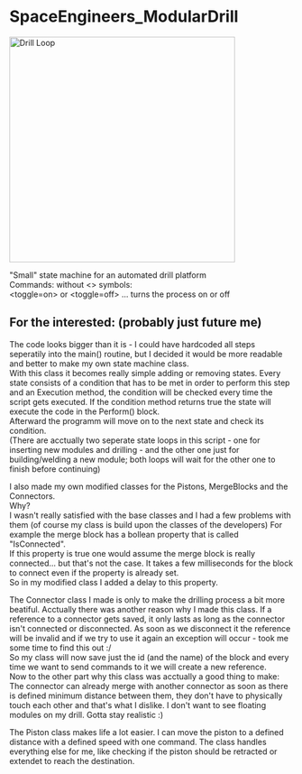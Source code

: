 # SpaceEngineers_ModularDrill
 
<img src="DrillLoop.gif" alt="Drill Loop" width="400"/>

"Small" state machine for an automated drill platform  
Commands: without <> symbols:  
<toggle=on> or <toggle=off> ... turns the process on or off

## For the interested: (probably just future me)

The code looks bigger than it is - I could have hardcoded all steps seperatily into the main() routine,
but I decided it would be more readable and better to make my own state machine class.  
With this class it becomes really simple adding or removing states. Every state consists of a condition
that has to be met in order to perform this step and an Execution method, the condition will be checked every time the script
gets executed. If the condition method returns true the state will execute the code in the Perform() block.  
Afterward the programm will move on to the next state and check its condition.  
(There are acctually two seperate state loops in this script - one for inserting new modules and
drilling - and the other one just for building/welding a new module; both loops will wait for the other
one to finish before continuing)


I also made my own modified classes for the Pistons, MergeBlocks and the Connectors.  
Why?  
I wasn't really satisfied with the base classes and I had a few problems with them
(of course my class is build upon the classes of the developers)
For example the merge block has a bollean property that is called "IsConnected".  
If this property is true one would assume the merge block is really connected... but that's not
the case. It takes a few milliseconds for the block to connect even if the property is already set.  
So in my modified class I added a delay to this property.

The Connector class I made is only to make the drilling process a bit more beatiful. 
Acctually there was another reason why I made this class. If a reference to a connector gets saved,
it only lasts as long as the connector isn't connected or disconnected. As soon as we disconnect it
the reference will be invalid and if we try to use it again an exception will occur - took me some time
to find this out :/  
So my class will now save just the id (and the name) of the block and every time we want to send commands
to it we will create a new reference.  
Now to the other part why this class was acctually a good thing to make:  
The connector can already merge with another connector as soon as there is defined minimum distance between them,
they don't have to physically touch each other and that's what I dislike. I don't want to see floating modules
on my drill. Gotta stay realistic :)  

The Piston class makes life a lot easier. I can move the piston to a defined distance with a defined
speed with one command. The class handles everything else for me, like checking if the piston should
be retracted or extendet to reach the destination.
